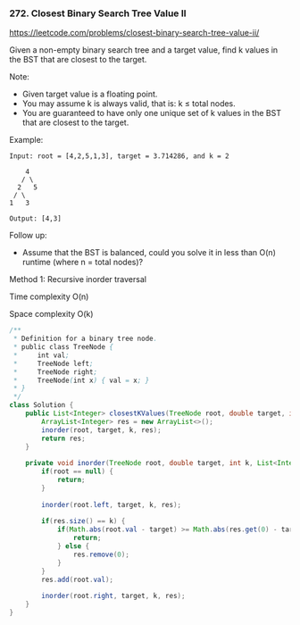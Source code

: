 ### 272. Closest Binary Search Tree Value II

https://leetcode.com/problems/closest-binary-search-tree-value-ii/

Given a non-empty binary search tree and a target value, find k values in the BST that are closest to the target.

Note:

- Given target value is a floating point.
- You may assume k is always valid, that is: k ≤ total nodes.
- You are guaranteed to have only one unique set of k values in the BST that are closest to the target.

Example:
```
Input: root = [4,2,5,1,3], target = 3.714286, and k = 2

    4
   / \
  2   5
 / \
1   3

Output: [4,3]
```
Follow up:
- Assume that the BST is balanced, could you solve it in less than O(n) runtime (where n = total nodes)?


Method 1: Recursive inorder traversal

Time complexity O(n)

Space complexity O(k)

```java
/**
 * Definition for a binary tree node.
 * public class TreeNode {
 *     int val;
 *     TreeNode left;
 *     TreeNode right;
 *     TreeNode(int x) { val = x; }
 * }
 */
class Solution {
    public List<Integer> closestKValues(TreeNode root, double target, int k) {
        ArrayList<Integer> res = new ArrayList<>();
        inorder(root, target, k, res);
        return res;
    }
    
    private void inorder(TreeNode root, double target, int k, List<Integer> res) {
        if(root == null) {
            return;
        }
        
        inorder(root.left, target, k, res);
        
        if(res.size() == k) {
            if(Math.abs(root.val - target) >= Math.abs(res.get(0) - target)) {
                return;
            } else {
                res.remove(0);
            }
        }
        res.add(root.val);
        
        inorder(root.right, target, k, res);
    } 
}
```